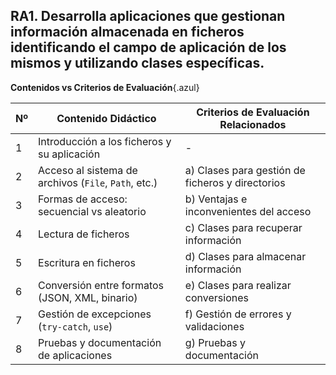 
## RA1. Desarrolla aplicaciones que gestionan información almacenada en ficheros identificando el campo de aplicación de los mismos y utilizando clases específicas.


**Contenidos vs Criterios de Evaluación**{.azul}

| Nº | Contenido Didáctico                                      | Criterios de Evaluación Relacionados      |
|----|-----------------------------------------------------------|-------------------------------------------|
| 1  | Introducción a los ficheros y su aplicación               | -                                          |
| 2  | Acceso al sistema de archivos (`File`, `Path`, etc.)      | a) Clases para gestión de ficheros y directorios |
| 3  | Formas de acceso: secuencial vs aleatorio                 | b) Ventajas e inconvenientes del acceso   |
| 4  | Lectura de ficheros                                       | c) Clases para recuperar información      |
| 5  | Escritura en ficheros                                     | d) Clases para almacenar información      |
| 6  | Conversión entre formatos (JSON, XML, binario)            | e) Clases para realizar conversiones      |
| 7  | Gestión de excepciones (`try-catch`, `use`)               | f) Gestión de errores y validaciones      |
| 8  | Pruebas y documentación de aplicaciones                   | g) Pruebas y documentación                |

<!--
**Rúbrica de Evaluación - Acceso y gestión de ficheros en Kotlin**{.azul}

| Criterio de Evaluación                          | Indicador de logro                                                 | Nivel Excelente (10)                      | Nivel Satisfactorio (7)               | Nivel Básico (5)                         | Nivel Insuficiente (0-4)                    |
|--------------------------------------------------|----------------------------------------------------------------------|-------------------------------------------|--------------------------------------|----------------------------------------|-----------------------------------------------|
| **a)** Uso de clases para ficheros y directorios | Utiliza `File`, `Path`, `Files` y `DirectoryStream` correctamente   | Aplica clases con fluidez en distintos contextos | Aplica clases en casos simples       | Utiliza clases parcialmente o con errores | No utiliza clases adecuadamente              |
| **b)** Valora formas de acceso                   | Compara acceso secuencial y aleatorio con criterio                  | Argumenta ventajas/inconvenientes con ejemplos | Describe las diferencias principales | Enumera tipos sin valoración           | No diferencia las formas de acceso           |
| **c)** Recupera información de ficheros         | Lee correctamente contenido de archivos                             | Lee de varios formatos y fuentes           | Lee textos o binarios simples         | Recupera parcialmente                     | No consigue leer datos de ficheros           |
| **d)** Almacena información en ficheros         | Escribe datos en diferentes formatos (JSON, texto, binario)         | Escribe correctamente en formato estructurado | Escribe datos simples correctamente  | Escritura parcial o incompleta            | Escritura incorrecta o inexistente           |
| **e)** Realiza conversiones entre formatos       | Convierte objetos entre distintos formatos                          | Maneja conversión JSON/XML/binario sin errores | Convierte objetos simples           | Solo realiza una conversión parcial       | No realiza ninguna conversión               |
| **f)** Gestiona excepciones                      | Maneja errores de E/S y serialización con `try-catch`, `use`       | Captura excepciones concretas y previene errores | Usa `try-catch` básico               | Manejo limitado o incorrecto              | No gestiona errores ni valida               |
| **g)** Prueba y documenta la aplicación         | Documenta, prueba y explica su funcionamiento                       | Incluye pruebas, comentarios claros y ejemplos | Comenta funciones y prueba básica   | Documentación o pruebas escasas            | No documenta ni prueba su código             |
-->